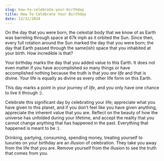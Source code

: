 ```yaml
---
slug: how-to-celebrate-your-birthday
title: How To Celebrate Your Birthday
date: 12/31/2024
---
```


On the day that you were born, the celestial body that we know of as Earth was barreling through space at 67k mph as it orbited the Sun. Since then, every full rotation around the Sun marked the day that you were born; the day that Earth passed through the same(ish) space that you inhabited at your birth. How incredible is that?

Your birthday marks the day that you added value to this Earth. It does not even matter if you have accomplished so many things or have accomplished nothing because the truth is that _you are life_ and that is divine. Your life is equally as divine as every other life form on this Earth.

This day marks a point in your journey of _life_, and you only have one chance to live it through :).

Celebrate this significant day by celebrating your life; appreciate what you have given to this planet, and if you don't feel like you have given anything, appreciate the inherent value that you are. Reflect on the beauty of how the universe has unfolded during your lifetime, and accept the reality that you cannot change anything that has happened in the past. Everything that happened is meant to be :).

Drinking, partying, consuming, spending money, treating yourself to luxuries on your birthday are an _illusion_ of celebration. They take you away from the life that you are. Remove yourself from the illusion to see the truth that comes from you.
